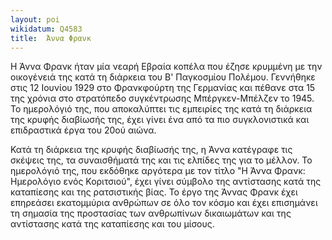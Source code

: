 ```yaml
---
layout: poi 
wikidatum: Q4583
title:  Άννα Φρανκ 
---
```

Η Άννα Φρανκ ήταν μία νεαρή Εβραία κοπέλα που έζησε κρυμμένη με την οικογένειά της κατά τη διάρκεια του Β' Παγκοσμίου Πολέμου. Γεννήθηκε στις 12 Ιουνίου 1929 στο Φρανκφούρτη της Γερμανίας και πέθανε στα 15 της χρόνια στο στρατόπεδο συγκέντρωσης Μπέργκεν-Μπέλζεν το 1945. Το ημερολόγιό της, που αποκαλύπτει τις εμπειρίες της κατά τη διάρκεια της κρυφής διαβίωσής της, έχει γίνει ένα από τα πιο συγκλονιστικά και επιδραστικά έργα του 20ού αιώνα.

Κατά τη διάρκεια της κρυφής διαβίωσής της, η Άννα κατέγραφε τις σκέψεις της, τα συναισθήματά της και τις ελπίδες της για το μέλλον. Το ημερολόγιό της, που εκδόθηκε αργότερα με τον τίτλο "Η Άννα Φρανκ: Ημερολόγιο ενός Κοριτσιού", έχει γίνει σύμβολο της αντίστασης κατά της καταπίεσης και της ρατσιστικής βίας. Το έργο της Άννας Φρανκ έχει επηρεάσει εκατομμύρια ανθρώπων σε όλο τον κόσμο και έχει επισημάνει τη σημασία της προστασίας των ανθρωπίνων δικαιωμάτων και της αντίστασης κατά της καταπίεσης και του μίσους.
